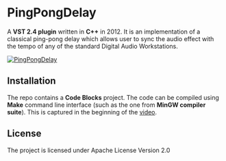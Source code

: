 # PingPongDelay

A **VST 2.4 plugin** written in **C++** in 2012. It is an implementation of a classical ping-pong delay which allows user to sync the audio effect with the tempo of any of the standard Digital Audio Workstations.

[![PingPongDelay](http://img.youtube.com/vi/rtNtgoqz2gE/0.jpg)](https://www.youtube.com/watch?v=rtNtgoqz2gE "PingPongDelay")

## Installation

The repo contains a **Code Blocks** project. The code can be compiled using **Make** command line interface (such as the one from **MinGW compiler suite**). This is captured in the beginning of the [video](https://www.youtube.com/watch?v=rtNtgoqz2gE).

## License

The project is licensed under Apache License Version 2.0
